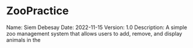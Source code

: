 # ZooPractice

Name: Siem Debesay
Date: 2022-11-15
Version: 1.0
Description: A simple zoo management system that allows users to add, remove, and display animals in the